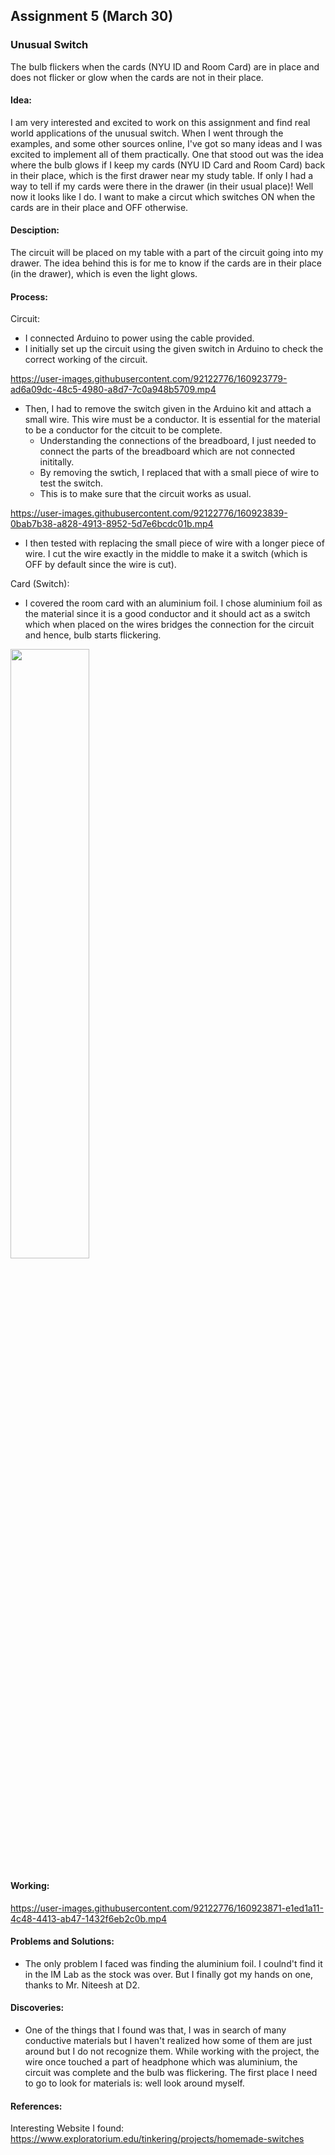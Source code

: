 ## Assignment 5 (March 30)
### Unusual Switch


The bulb flickers when the cards (NYU ID and Room Card) are in place and does not flicker or glow when the cards are not in their place.


#### Idea:
I am very interested and excited to work on this assignment and find real world applications of the unusual switch. When I went through the examples, and some other sources online, I've got so many ideas and I was excited to implement all of them practically. One that stood out was the idea where the bulb glows if I keep my cards (NYU ID Card and Room Card) back in their place, which is the first drawer near my study table. If only I had a way to tell if my cards were there in the drawer (in their usual place)! Well now it looks like I do. I want to make a circut which switches ON when the cards are in their place and OFF otherwise.

#### Desciption:
The circuit will be placed on my table with a part of the circuit going into my drawer. The idea behind this is for me to know if the cards are in their place (in the drawer), which is even the light glows. 

#### Process:
Circuit:
- I connected Arduino to power using the cable provided. 
- I initially set up the circuit using the given switch in Arduino to check the correct working of the circuit.

https://user-images.githubusercontent.com/92122776/160923779-ad6a09dc-48c5-4980-a8d7-7c0a948b5709.mp4
  
- Then, I had to remove the switch given in the Arduino kit and attach a small wire. This wire must be a conductor. It is essential for the material to be a conductor for the citcuit to be complete.
    - Understanding the connections of the breadboard, I just needed to connect the parts of the breadboard which are not connected inititally.
    - By removing the swtich, I replaced that with a small piece of wire to test the switch. 
    - This is to make sure that the circuit works as usual.

https://user-images.githubusercontent.com/92122776/160923839-0bab7b38-a828-4913-8952-5d7e6bcdc01b.mp4

- I then tested with replacing the small piece of wire with a longer piece of wire. I cut the wire exactly in the middle to make it a switch (which is OFF by default since the wire is cut).

Card (Switch):
- I covered the room card with an aluminium foil. I chose aluminium foil as the material since it is a good conductor and it should act as a switch which when placed on the wires bridges the connection for the circuit and hence, bulb starts flickering.

<img src="https://user-images.githubusercontent.com/92122776/160922874-98e2b2fc-ec7e-4031-90b6-88b4eb021799.jpeg" width=50% height=50% >

#### Working:

https://user-images.githubusercontent.com/92122776/160923871-e1ed1a11-4c48-4413-ab47-1432f6eb2c0b.mp4


#### Problems and Solutions:
- The only problem I faced was finding the aluminium foil. I coulnd't find it in the IM Lab as the stock was over. But I finally got my hands on one, thanks to Mr. Niteesh at D2. 

#### Discoveries:
- One of the things that I found was that, I was in search of many conductive materials but I haven't realized how some of them are just around but I do not recognize them. While working with the project, the wire once touched a part of headphone which was aluminium, the circuit was complete and the bulb was flickering. The first place I need to go to look for materials is: well look around myself.

#### References:
Interesting Website I found:
https://www.exploratorium.edu/tinkering/projects/homemade-switches
